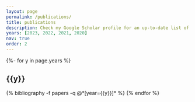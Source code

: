 ```yaml
---
layout: page
permalink: /publications/
title: publications
description: Check my Google Scholar profile for an up-to-date list of publications.
years: [2023, 2022, 2021, 2020]
nav: true
order: 2
---
```

<!-- _pages/publications.md -->
<div class="publications">

{%- for y in page.years %}
  <h2 class="year">{{y}}</h2>
  {% bibliography -f papers -q @*[year={{y}}]* %}
{% endfor %}

</div>

